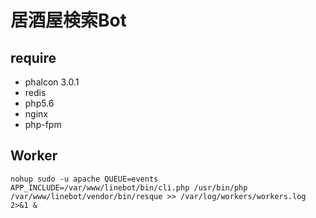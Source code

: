 # 居酒屋検索Bot

## require 

- phalcon 3.0.1
- redis
- php5.6
- nginx
- php-fpm

## Worker

```
nohup sudo -u apache QUEUE=events APP_INCLUDE=/var/www/linebot/bin/cli.php /usr/bin/php /var/www/linebot/vendor/bin/resque >> /var/log/workers/workers.log 2>&1 &
```
